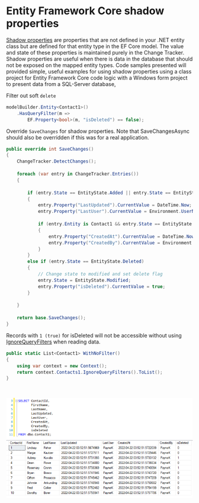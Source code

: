 ﻿# Entity Framework Core shadow properties

[Shadow properties](https://docs.microsoft.com/en-us/ef/core/modeling/shadow-properties) are properties that are not defined in your .NET entity class but are defined for that entity type in the EF Core model. The value and state of these properties is maintained purely in the Change Tracker. Shadow properties are useful when there is data in the database that should not be exposed on the mapped entity types. Code samples presented will provided simple, useful examples for using shadow properties using a class project for Entity Framework Core code logic with a Windows form project to present data from a SQL-Server database,

Filter out soft `delete`

```csharp
modelBuilder.Entity<Contact1>()
    .HasQueryFilter(m =>
        EF.Property<bool>(m, "isDeleted") == false);
```

Override `SaveChanges` for shadow properties. Note that SaveChangesAsync should also be overridden if this was for a real application.

```csharp
public override int SaveChanges()
{
    ChangeTracker.DetectChanges();

    foreach (var entry in ChangeTracker.Entries())
    {

        if (entry.State == EntityState.Added || entry.State == EntityState.Modified)
        {
            entry.Property("LastUpdated").CurrentValue = DateTime.Now;
            entry.Property("LastUser").CurrentValue = Environment.UserName;

            if (entry.Entity is Contact1 && entry.State == EntityState.Added)
            {
                entry.Property("CreatedAt").CurrentValue = DateTime.Now;
                entry.Property("CreatedBy").CurrentValue = Environment.UserName;
            }
        }
        else if (entry.State == EntityState.Deleted)
        {
            // Change state to modified and set delete flag
            entry.State = EntityState.Modified;
            entry.Property("isDeleted").CurrentValue = true;
        }

    }

    return base.SaveChanges();
}
```
Records with `1 (true)` for isDeleted will not be accessible without using [IgnoreQueryFilters](https://docs.microsoft.com/en-us/dotnet/api/microsoft.entityframeworkcore.entityframeworkqueryableextensions.ignorequeryfilters?view=efcore-6.0) when reading data.

```csharp
public static List<Contact1> WithNoFilter()
{
    using var context = new Context();
    return context.Contacts1.IgnoreQueryFilters().ToList();
}
```

</br>

![data](../assets/shadow.png)